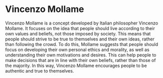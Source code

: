 # Vincenzo Mollame

Vincenzo Mollame is a concept developed by Italian philosopher Vincenzo Mollame. It focuses on the idea that people should live according to their own values and beliefs, not those imposed by society. This means that people should strive to be true to themselves and their own ideas, rather than following the crowd. To do this, Mollame suggests that people should focus on developing their own personal ethics and morality, as well as understanding their own motivations and desires. This can help people to make decisions that are in line with their own beliefs, rather than those of the majority. In this way, Vincenzo Mollame encourages people to be authentic and true to themselves.
